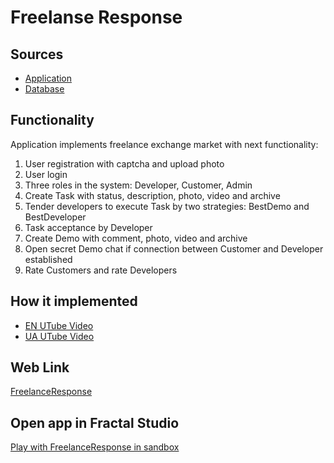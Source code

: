 # Freelanse Response

## Sources

- [Application](https://github.com/LearnFractal/FractalPlatform/tree/main/FractalPlatform.Examples/Applications/FreelanceResponse/FreelanceResponseApplication.cs)
- [Database](https://github.com/LearnFractal/FractalPlatform/tree/main/FractalPlatform.Examples/Databases/FreelanceResponse)

## Functionality

Application implements freelance exchange market with next functionality:

1. User registration with captcha and upload photo
2. User login
3. Three roles in the system: Developer, Customer, Admin
4. Create Task with status, description, photo, video and archive
5. Tender developers to execute Task by two strategies: BestDemo and BestDeveloper
6. Task acceptance by Developer
6. Create Demo with comment, photo, video and archive
7. Open secret Demo chat if connection between Customer and Developer established
8. Rate Customers and rate Developers

## How it implemented

- [EN UTube Video](https://fraplat.com/jupiter/UTube?tag=112)
- [UA UTube Video](https://fraplat.com/jupiter/UTube?tag=212)

## Web Link

[FreelanceResponse](https://fraplat.com/jupiter/?app=FreelanceResponse)

## Open app in Fractal Studio

[Play with FreelanceResponse in sandbox](https://fraplat.com/mars/FractalStudio/?tag=FreelanceResponse+template)


